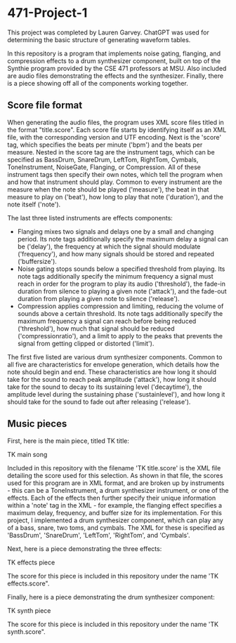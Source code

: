 # 471-Project-1

This project was completed by Lauren Garvey. ChatGPT was used for determining the basic structure of generating waveform tables.

In this repository is a program that implements noise gating, flanging, and compression effects to a drum synthesizer component, built on top of the Synthie program provided by the CSE 471 professors at MSU. Also included are audio files demonstrating the effects and the synthesizer. Finally, there is a piece showing off all of the components working together.

## Score file format

When generating the audio files, the program uses XML score files titled in the format "title.score". Each score file starts by identifying itself as an XML file, with the corresponding version and UTF encoding. Next is the 'score' tag, which specifies the beats per minute ('bpm') and the beats per measure. Nested in the score tag are the instrument tags, which can be specified as BassDrum, SnareDrum, LeftTom, RightTom, Cymbals, ToneInstrument, NoiseGate, Flanging, or Compression. All of these instrument tags then specify their own notes, which tell the program when and how that instrument should play. Common to every instrument are the measure when the note should be played ('measure'), the beat in that measure to play on ('beat'), how long to play that note ('duration'), and the note itself ('note').

The last three listed instruments are effects components:

- Flanging mixes two signals and delays one by a small and changing period. Its note tags additionally specify the maximum delay a signal can be ('delay'), the frequency at which the signal should modulate ('frequency'), and how many signals should be stored and repeated ('buffersize').
- Noise gating stops sounds below a specified threshold from playing. Its note tags additionally specify the minimum frequency a signal must reach in order for the program to play its audio ('threshold'), the fade-in duration from silence to playing a given note ('attack'), and the fade-out duration from playing a given note to silence ('release').
- Compression applies compression and limiting, reducing the volume of sounds above a certain threshold. Its note tags additionally specify the maximum frequency a signal can reach before being reduced ('threshold'), how much that signal should be reduced ('compressionratio'), and a limit to apply to the peaks that prevents the signal from getting clipped or distorted ('limit').

The first five listed are various drum synthesizer components. Common to all five are characteristics for envelope generation, which details how the note should begin and end. These characteristics are how long it should take for the sound to reach peak amplitude ('attack'), how long it should take for the sound to decay to its sustaining level ('decaytime'), the amplitude level during the sustaining phase ('sustainlevel'), and how long it should take for the sound to fade out after releasing ('release').

## Music pieces

First, here is the main piece, titled TK title:

TK main song

Included in this repository with the filename 'TK title.score' is the XML file detailing the score used for this selection. As shown in that file, the scores used for this program are in XML format, and are broken up by instruments - this can be a ToneInstrument, a drum synthesizer instrument, or one of the effects. Each of the effects then further specify their unique information within a 'note' tag in the XML - for example, the flanging effect specifies a maximum delay, frequency, and buffer size for its implementation. For this project, I implemented a drum synthesizer component, which can play any of a bass, snare, two toms, and cymbals. The XML for these is specified as 'BassDrum', 'SnareDrum', 'LeftTom', 'RightTom', and 'Cymbals'.

Next, here is a piece demonstrating the three effects:

TK effects piece

The score for this piece is included in this repository under the name 'TK effects.score".

Finally, here is a piece demonstrating the drum synthesizer component:

TK synth piece

The score for this piece is included in this repository under the name 'TK synth.score".
